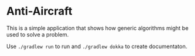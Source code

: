 # Anti-Aircraft

This is a simple application that shows how generic algorithms might be used to solve a problem.

Use `./gradlew run` to run and `./gradlew dokka` to create documentaton. 
